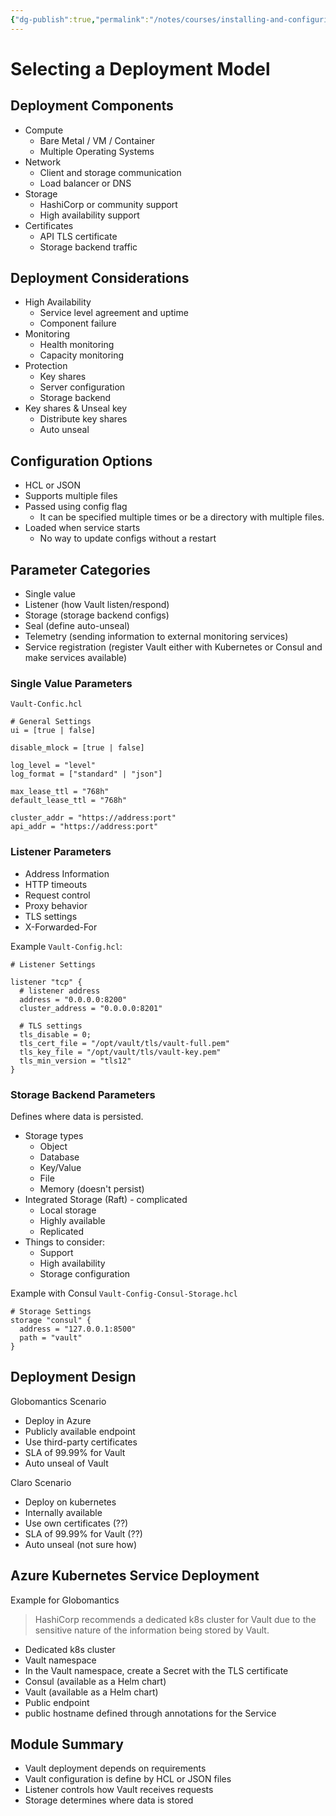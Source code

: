 ```yaml
---
{"dg-publish":true,"permalink":"/notes/courses/installing-and-configuring-hashicorp-vault/04-selecting-a-deployment-model/"}
---
```

# Selecting a Deployment Model

## Deployment Components

- Compute
    - Bare Metal / VM / Container
    - Multiple Operating Systems
- Network
    - Client and storage communication
    - Load balancer or DNS
- Storage
    - HashiCorp or community support
    - High availability support
- Certificates
    - API TLS certificate
    - Storage backend traffic


## Deployment Considerations

- High Availability
    - Service level agreement and uptime
    - Component failure
- Monitoring
    - Health monitoring
    - Capacity monitoring
- Protection
    - Key shares
    - Server configuration
    - Storage backend
- Key shares & Unseal key
    - Distribute key shares
    - Auto unseal


## Configuration Options

- HCL or JSON
- Supports multiple files
- Passed using config flag
    - It can be specified multiple times or be a directory with multiple files.
- Loaded when service starts
    - No way to update configs without a restart


## Parameter Categories

- Single value
- Listener (how Vault listen/respond)
- Storage (storage backend configs)
- Seal (define auto-unseal)
- Telemetry (sending information to external monitoring services)
- Service registration (register Vault either with Kubernetes or Consul and make services available)


### Single Value Parameters

`Vault-Confic.hcl`
```hcl
# General Settings
ui = [true | false]

disable_mlock = [true | false]

log_level = "level"
log_format = ["standard" | "json"]

max_lease_ttl = "768h"
default_lease_ttl = "768h"

cluster_addr = "https://address:port"
api_addr = "https://address:port"
```

### Listener Parameters

- Address Information
- HTTP timeouts
- Request control
- Proxy behavior
- TLS settings
- X-Forwarded-For

Example `Vault-Config.hcl`:
```hcl
# Listener Settings

listener "tcp" {
  # listener address
  address = "0.0.0.0:8200"
  cluster_address = "0.0.0.0:8201"

  # TLS settings
  tls_disable = 0;
  tls_cert_file = "/opt/vault/tls/vault-full.pem"
  tls_key_file = "/opt/vault/tls/vault-key.pem"
  tls_min_version = "tls12"
}
```


### Storage Backend Parameters

Defines where data is persisted.

- Storage types
    - Object
    - Database
    - Key/Value
    - File
    - Memory (doesn't persist)
- Integrated Storage (Raft) - complicated
    - Local storage
    - Highly available
    - Replicated
- Things to consider:
    - Support
    - High availability
    - Storage configuration

Example with Consul `Vault-Config-Consul-Storage.hcl`
```hcl
# Storage Settings
storage "consul" {
  address = "127.0.0.1:8500"
  path = "vault"
}
```


## Deployment Design

Globomantics Scenario

- Deploy in Azure
- Publicly available endpoint
- Use third-party certificates
- SLA of 99.99% for Vault
- Auto unseal of Vault


Claro Scenario

- Deploy on kubernetes
- Internally available
- Use own certificates (??)
- SLA of 99.99% for Vault (??)
- Auto unseal (not sure how)

## Azure Kubernetes Service Deployment

Example for Globomantics

> HashiCorp recommends a dedicated k8s cluster for Vault due to the sensitive nature of the information being stored by Vault.

- Dedicated k8s cluster
- Vault namespace
- In the Vault namespace, create a Secret with the TLS certificate
- Consul (available as a Helm chart)
- Vault (available as a Helm chart)
- Public endpoint
- public hostname defined through annotations for the Service


## Module Summary

- Vault deployment depends on requirements
- Vault configuration is define by HCL or JSON files
- Listener controls how Vault receives requests
- Storage determines where data is stored


